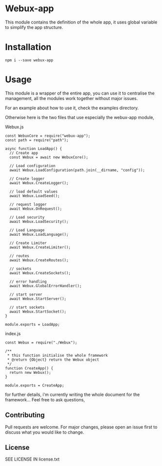 # Webux-app
This module contains the definition of the whole app, it uses global variable to simplify the app structure.

# Installation
```
npm i --save webux-app
```

# Usage

This module is a wrapper of the entire app, you can use it to centralise the management, all the modules work together without major issues.

For an example about how to use it, check the examples directory.

Otherwise here is the two files that use especially the webux-app module,

Webux.js
```
const WebuxCore = require("webux-app");
const path = require("path");

async function LoadApp() {
  // Create app
  const Webux = await new WebuxCore();

  // Load configuration
  await Webux.LoadConfiguration(path.join(__dirname, "config"));

  // Create logger
  await Webux.CreateLogger();

  // load default values
  await Webux.LoadSeed();

  // request logger
  await Webux.OnRequest();

  // Load security
  await Webux.LoadSecurity();

  // Load Language
  await Webux.LoadLanguage();

  // Create Limiter
  await Webux.CreateLimiter();

  // routes
  await Webux.CreateRoutes();

  // sockets
  await Webux.CreateSockets();

  // error handling
  await Webux.GlobalErrorHandler();

  // start server
  await Webux.StartServer();

  // start sockets
  await Webux.StartSocket();
}

module.exports = LoadApp;
```

index.js
```
const Webux = require("./Webux");

/**
 * this function initialise the whole framework
 * @return {Object} return the Webux object
 */
function CreateApp() {
  return new Webux();
}

module.exports = CreateApp;
```

for further details, i'm currently writing the whole document for the framework...
Feel free to ask questions,

## Contributing

Pull requests are welcome. For major changes, please open an issue first to discuss what you would like to change.

## License

SEE LICENSE IN license.txt
